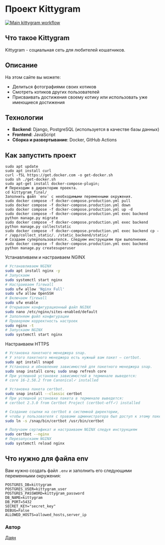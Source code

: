 #  Проект Kittygram

[![Main kittygram workflow](https://github.com/Funkyy0/kittygram_final/actions/workflows/main.yml/badge.svg?branch=main)](https://github.com/Funkyy0/kittygram_final/actions/workflows/main.yml)

## Что такое Kittygram

Kittygram - социальная сеть для любителей кошатников.

## Описание

На этом сайте вы можете: 
 - Делиться фотографиями своих котиков
 - Смотреть котиков других пользователей
 - Присваивать достижения своему котику или использовать уже имеющиеся достижения

## Технологии 

- **Backend**: Django, PostgreSQL (используется в качестве базы данных)
- **Frontend**: JavaScript
- **Сборка и развертывание**: Docker, GitHub Actions

## Как запустить проект 
``` Для развертывания проекта необходимо выполнить следующие шаги:
sudo apt update
sudo apt install curl
curl -fSL https://get.docker.com -o get-docker.sh
sudo sh ./get-docker.sh
sudo apt-get install docker-compose-plugin;
# Переходим в директорию проекта.
cd kittygram_final/
Заполнить файл `env` с необходимыми переменными окружения.
sudo docker compose -f docker-compose.production.yml pull
sudo docker compose -f docker-compose.production.yml down
sudo docker compose -f docker-compose.production.yml up -d
sudo docker compose -f docker-compose.production.yml exec backend python manage.py migrate
sudo docker compose -f docker-compose.production.yml exec backend python manage.py collectstatic
sudo docker compose -f docker-compose.production.yml exec backend cp -r /app/collect_static/. /static_backend/static/
# Создаем суперпользователся. Следуем инструкциям при выполнении.
sudo docker compose -f docker-compose.production.yml exec backend python manage.py createsuperuser
```
Устанавливаем и настраиваем NGINX

```bash
# Устанавливаем NGINX
sudo apt install nginx -y
# Запускаем
sudo systemctl start nginx
# Настраиваем firewall
sudo ufw allow 'Nginx Full'
sudo ufw allow OpenSSH
# Включаем firewall
sudo ufw enable
# Открываем конфигурационный файл NGINX
sudo nano /etc/nginx/sites-enabled/default
# Заполняем файл конфигурации
# Проверяем корректность настроек
sudo nginx -t
# Запускаем NGINX
sudo systemctl start nginx
```
Настраиваем HTTPS

```bash
# Установка пакетного менеджера snap.
# У этого пакетного менеджера есть нужный вам пакет — certbot.
sudo apt install snapd
# Установка и обновление зависимостей для пакетного менеджера snap.
sudo snap install core; sudo snap refresh core
# При успешной установке зависимостей в терминале выведется:
# core 16-2.58.2 from Canonical✓ installed 

# Установка пакета certbot.
sudo snap install --classic certbot
# При успешной установке пакета в терминале выведется:
# certbot 2.3.0 from Certbot Project (certbot-eff✓) installed

# Создание ссылки на certbot в системной директории,
# чтобы у пользователя с правами администратора был доступ к этому пакету.
sudo ln -s /snap/bin/certbot /usr/bin/certbot

# Получаем сертификат и настраиваем NGINX следуя инструкциям
sudo certbot --nginx
# Перезапускаем NGINX
sudo systemctl reload nginx
```

## Что нужно для файла env

Вам нужно создать файл `.env` и заполнить его следующими переменными окружения:

```dotenv
POSTGRES_DB=kittygram
POSTGRES_USER=kittygram_user
POSTGRES_PASSWORD=kittygram_password
DB_NAME=kittygram
DB_PORT=5432
SECRET_KEY="secret_key"
DEBUG=False
ALLOWED_HOSTS=allowed_hosts,server_ip
```

### Автор
[Даян](https://github.com/Funkyy0)
